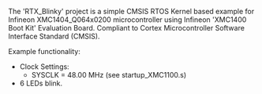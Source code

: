 The 'RTX_Blinky' project is a simple CMSIS RTOS Kernel based example for
Infineon XMC1404_Q064x0200 microcontroller using Infineon 'XMC1400 Boot Kit' Evaluation Board.
Compliant to Cortex Microcontroller Software Interface Standard (CMSIS).

Example functionality:
 - Clock Settings:
   - SYSCLK  =           48.00 MHz (see startup_XMC1100.s)
 - 6 LEDs blink.
